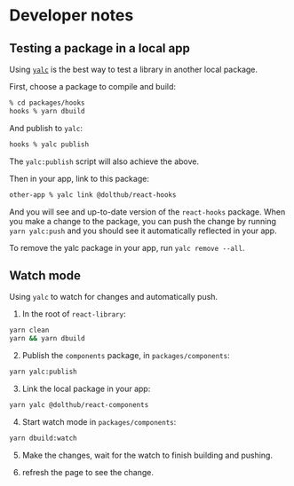 # Developer notes

## Testing a package in a local app

Using [`yalc`](https://github.com/wclr/yalc) is the best way to test a library in another
local package.

First, choose a package to compile and build:

```zsh
% cd packages/hooks
hooks % yarn dbuild
```

And publish to `yalc`:

```zsh
hooks % yalc publish
```

The `yalc:publish` script will also achieve the above.

Then in your app, link to this package:

```zsh
other-app % yalc link @dolthub/react-hooks
```

And you will see and up-to-date version of the `react-hooks` package. When you make a
change to the package, you can push the change by running `yarn yalc:push` and you should
see it automatically reflected in your app.

To remove the yalc package in your app, run `yalc remove --all`.

## Watch mode

Using `yalc` to watch for changes and automatically push.

1. In the root of `react-library`: 
```bash
yarn clean
yarn && yarn dbuild
```

2. Publish the `components` package, in `packages/components`:
```bash
yarn yalc:publish
```

3. Link the local package in your app:
```bash
yarn yalc @dolthub/react-components
```

4. Start watch mode in `packages/components`: 
```bash
yarn dbuild:watch
```

5. Make the changes, wait for the watch to finish building and pushing.

6. refresh the page to see the change.
